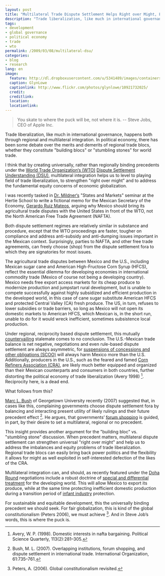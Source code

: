 ```yaml
---
layout: post
title: "Multilateral Trade Dispute Settlement Helps Right over Might, Equity (Assignment)"
description: "Trade liberalization, like much in international governance, happens both through regional and multilateral integration. In political economy, there has been some debate over the merits and demerits of regional trade blocs, whether they constitute building blocs or stumbling stones for world trade."
tags:
- development
- global governance
- political economy
- trade
- wto
permalink: /2009/03/08/multilateral-dsu/
categories:
- blog
- research
lang: en
image:
  feature: http://dl.dropboxusercontent.com/u/5341489/images/containers_crop.jpg
  caption: GlynLowe
  captionlink: http://www.flickr.com/photos/glynlowe/10921732025/
  credit:
  creditlink:
  location:
  locationlink:
---
```


> You skate to where the puck will be, not where it is.
> -- Steve Jobs, CEO of Apple Inc.

Trade liberalization, like much in international governance, happens both through regional and multilateral integration.
In political economy, there has been some debate over the merits and demerits of regional trade blocs, whether they constitute "building blocs" or "stumbling stones" for world trade.

<!--more-->

I think that by creating universally, rather than regionally binding precedents under the [World Trade Organization‘s (WTO)](http://www.wto.org) [Dispute Settlement Understanding (DSU)](http://en.wikipedia.org/wiki/Dispute_settlement_in_the_WTO), multilateral integration helps us to level to playing field of trade liberalization, to strengthen "right over might" and to address the fundamental equity concerns of economic globalization.

I was recently tasked in [Dr. Mildner‘s](http://en.wikipedia.org/wiki/Gerardo_Ruiz_Mateos) "States and Markets" seminar at the Hertie School to write a fictional memo for the Mexican Secretary of the Economy, [Gerardo Ruiz Mateos](http://en.wikipedia.org/wiki/Gerardo_Ruiz_Mateos), arguing why Mexico should bring its agricultural trade disputes with the United States in front of the WTO, not the North American Free Trade Agreement (NAFTA).

Both dispute settlement regimes are relatively similar in substance and procedure, except that the WTO proceedings are faster, tougher on compliance and address anti-subsidy and anti-dumping issues important in the Mexican context.
Surprisingly, parties to NAFTA, and other free trade agreements, can freely choose (shop) from the dispute settlement fora to which they are signatories for most issues.

The agricultural trade disputes between Mexico and the U.S., including Mexican sugar cane and American High-Fructose Corn Syrup (HFCS), reflect the essential dilemma for developing economies in international commodity trade (Mexico of course not being a developing country).
Mexico needs free export access markets for its cheap produce to modernize production and jumpstart rural development, but is unable to compete successfully against highly subsidized and efficient production in the developed world, in this case of cane sugar substitute American HFCS and protected Central Valley (CA) fresh produce.
The US, in turn, refuses to lower subsidies or trade barriers, so long as Mexico will not open its domestic markets to American HFCS, which Mexican is, in the short run, unable to do for it would wreck inefficient, sometimes subsistence local production.

Under regional, reciprocity based dispute settlement, this mutually [countervailing](http://en.wikipedia.org/wiki/Countervailing_duties) stalemate comes to no conclusion.
The U.S.-Mexican trade balance is net negative, negotiations and even rule-based dispute settlement are always asymmetric, for [suspensions of concessions and other obligations (SCOO)](http://www.wto.org/english/tratop_e/dispu_e/dsu_e.htm#2) will always harm Mexico more than the U.S. Additionally, producers in the U.S., such as the feared and famed [Corn Refiners Association (CRA)](http://www.corn.org/), are likely much better equipped and organized than their Mexican counterparts and consumers in both countries, further distorting the political economy of trade liberalization (Avery 1998) [^1].
Reciprocity here, is a dead end.

What follows from this?

[Marc L. Bush](http://explore.georgetown.edu/people/mlb66/?PageTemplateID=81) of Georgetown University recently (2007) suggested that, in cases like this, complaining governments choose dispute settlement fora by balancing and interacting present utility of likely rulings and their future precedent effect [^2].
He argues, that governments’ [forum shopping](http://en.wikipedia.org/wiki/Forum_shopping) is guided, in part, by their desire to set a multilateral, regional or no precedent.

This insight provides another argument for the "building bloc" vs. "stumbling stone" discussion.
When precedent matters,  multilateral dispute settlement can strengthen universal "right over might" and help us to address the imbalances and equity problems of trade liberalization.
Regional trade blocs can easily bring back power politics and the flexibility it allows for might as well exploited in self-interested defection of the likes of the CRA.

Multilateral integration can, and should, as recently featured under the [Doha Round](http://en.wikipedia.org/wiki/Doha_Round) negotiations include a robust doctrine of [special and differential treatment](http://en.wikipedia.org/wiki/Doha_Round#Special_and_differential_treatment) for the developing world.
This will allow Mexico to export its produce, while at the same time protecting inefficient domestic production during a transition period of [infant industry](http://en.wikipedia.org/wiki/Infant_industry_argument) protection.

For sustainable and equitable development, this the universally binding precedent we should seek. For fair globalization, this is kind of the global constitutionalism (Peters 2006), we must achieve [^3].
And in Steve Job’s words, this is where the puck is.

[^1]: Avery, W. P. (1998). Domestic interests in nafta bargaining. Political Science Quarterly, 113(2):281–305.
[^2]: Bush, M. L. (2007). Overlapping institutions, forum shopping, and dispute settlement in international trade. International Organization, 61:735–761.
[^3]: Peters, A. (2006). Global constitutionalism revisited.